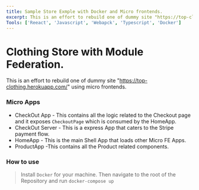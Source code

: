 ```yaml
---
title: Sample Store Exmple with Docker and Micro frontends.
excerpt: This is an effort to rebuild one of dummy site "https://top-clothing.herokuapp.com/" using micro frontends.
Tools: ['Reeact', 'Javascript', 'Webapck', 'Typescript', 'Docker']
---
```


# Clothing Store with Module Federation.
This is an effort to rebuild one of dummy site "https://top-clothing.herokuapp.com/" using micro frontends.

### Micro Apps
- CheckOut App - This contains all the logic related to the Checkout page and it exposes `CheckoutPage` which is consumed by the HomeApp.
- CheckOut Server - This is a express App that caters to the Stripe payment flow.
- HomeApp - This is the main Shell App that loads other Micro FE Apps.
- ProductApp -This contains all the Product related components.

### How to use
> Install `Docker` for your machine.
> Then navigate to the root of the Repository and run `docker-compose up`
